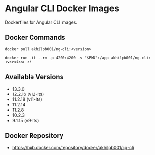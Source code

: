 # Angular CLI Docker Images
Dockerfiles for Angular CLI images.

## Docker Commands
```
docker pull akhilpb001/ng-cli:<version>
```
```
docker run -it --rm -p 4200:4200 -v "$PWD":/app akhilpb001/ng-cli:<version> sh
```

## Available Versions
- 13.3.0
- 12.2.16 (v12-lts)
- 11.2.18 (v11-lts)
- 11.2.14
- 11.2.8
- 10.2.3
- 9.1.15 (v9-lts)

## Docker Repository
- https://hub.docker.com/repository/docker/akhilpb001/ng-cli

